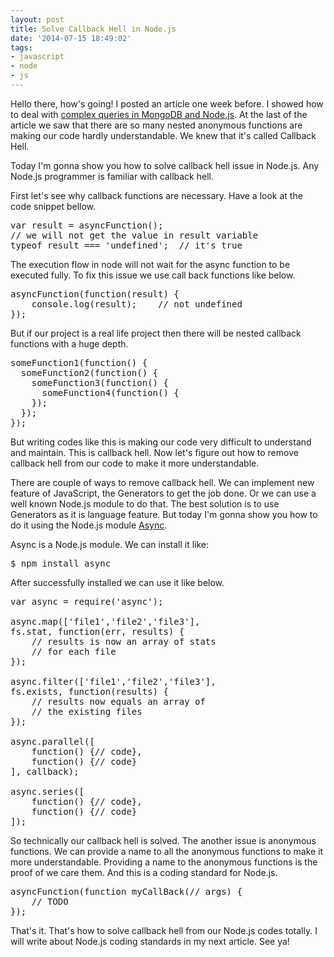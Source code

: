 ```yaml
---
layout: post
title: Solve Callback Hell in Node.js
date: '2014-07-15 18:49:02'
tags:
- javascript
- node
- js
---
```


Hello there, how's going! I posted an article one week before. I showed how to deal with [complex queries in MongoDB and Node.js](http://mazharahmed.me/mongodb-complex-query-in-node-js/). At the last of the article we saw that there are so many nested anonymous functions are making our code hardly understandable. We knew that it's called Callback Hell.

Today I'm gonna show you how to solve callback hell issue in Node.js. Any Node.js programmer is familiar with callback hell.

First let's see why callback functions are necessary. Have a look at the code snippet bellow.

<pre class="brush: javascript;">
var result = asyncFunction();
// we will not get the value in result variable
typeof result === 'undefined';  // it's true
</pre>

The execution flow in node will not wait for the async function to be executed fully. To fix this issue we use call back functions like below.

<pre class="brush: javascript;">
asyncFunction(function(result) {
	console.log(result);	// not undefined
});
</pre>

But if our project is a real life project then there will be nested callback functions with a huge depth.

<pre class="brush: javascript;">
someFunction1(function() {
  someFunction2(function() {
    someFunction3(function() {
      someFunction4(function() {
    });
  });
});
</pre>

But writing codes like this is making our code very difficult to understand and maintain. This is callback hell. Now let's figure out how to remove callback hell from our code to make it more understandable.

There are couple of ways to remove callback hell. We can implement new feature of JavaScript, the Generators to get the job done. Or we can use a well known Node.js module to do that. The best solution is to use Generators as it is language feature. But today I'm gonna show you how to do it using the Node.js module <a href="https://www.npmjs.org/package/async" target="_blank">Async</a>.

Async is a Node.js module. We can install it like:

<pre class="brush: shell;">
$ npm install async
</pre>

After successfully installed we can use it like below.

<pre class="brush: javascript;">
var async = require('async');

async.map(['file1','file2','file3'],
fs.stat, function(err, results) {
    // results is now an array of stats
    // for each file
});

async.filter(['file1','file2','file3'],
fs.exists, function(results) {
    // results now equals an array of
    // the existing files
});

async.parallel([
    function() {// code},
    function() {// code}
], callback);

async.series([
    function() {// code},
    function() {// code}
]);
</pre>

So technically our callback hell is solved. The another issue is anonymous functions. We can provide a name to all the anonymous functions to make it more understandable. Providing a name to the anonymous functions is the proof of we care them. And this is a coding standard for Node.js.

<pre class="brush: javascript;">
asyncFunction(function myCallBack(// args) {
	// TODO
});
</pre>

That's it. That's how to solve callback hell from our Node.js codes totally. I will write about Node.js coding standards in my next article. See ya!
